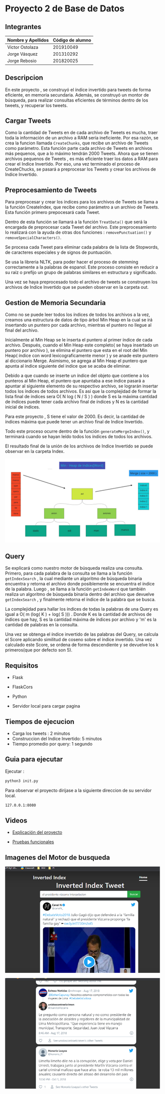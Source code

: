 # Proyecto 2 de Base de Datos

## Integrantes

| Nombre y Apellidos | Código de alumno |
|-|-|
|Victor Ostolaza | 201910049 |
|Jorge Vásquez	| 201310292 |
|Jorge Rebosio | 201820025|


## Descripcion
En este proyecto , se construyó el índice invertido para tweets de forma eficiente, en memoria secundaria. Además, se construyó un montor de búsqueda, para realizar consultas eficientes de términos dentro de los tweets, y recuperar los tweets.  

## Cargar Tweets
Como la cantidad de Tweets en de cada archivo de Tweets es mucha, traer toda la información de un archivo a RAM sería ineficiente. Por esa razón, se crea la funcion llamada `CreateChunks`, que recibe un archivo de Tweets como parámetro. Esta función parte cada archivo de Tweets en archivos más pequenos, que a lo máximo tendrán 2000 Tweets. Ahora que se tienen archivos pequenos de Tweets , es más eficiente traer los datos a RAM para crear el Indice Invertido. Por eso, una vez terminado el proceso de CreateChucks, se pasará a preprocesar los Tweets y  crear los archivos de Indice Invertido. 

## Preprocesamiento de Tweets

Para preprocesar y crear los índices para los archivos de Tweets se llama a la función CreateIndex, que recibe como parámetro a un archivo de Tweets. Esta función primero prepocesará cada Tweet. 

Dentro de esta función se llamará a la función `TreatData()` que será la encargada de preprocesar cada Tweet del archivo. Este preprocesamiento lo realizará con la ayuda de otras dos funciones : `removePunctuation()` y `removeSpecialCharacters()`.  

Se procesa cada Tweet para eliminar cada palabra de la lista de Stopwords, de caracteres especiales y de signos de puntuación.

Se usa la libreria NLTK, para poder hacer el proceso de stemming correctamente a la palabras de espanol. Este proceso consiste en reducir a su raíz o prefijo un grupo de palabras similares en estructura y significado. 

Una vez se haya preprocesado todo el archivo de tweets se construyen los archivos de Indice Invertido que se pueden observar en la carpeta out.


## Gestion de Memoria Secundaria

Como no se puede leer todos los índices de todos los archivos a la vez, creamos una estructura de datos de tipo árbol Min Heap en la cual se irá insertando un puntero por cada archivo, mientras el puntero no llegue al final del archivo. 

Inicialmente al Min Heap se le inserta el puntero al primer índice de cada archivo. Después,  cuando el Min Heap este completo( se haya insertado un puntero por archivo ), se elimina el puntero que esta en el root del Min Heap( índice con word lexicograficamente menor ) y se anade este puntero al diccionario Merge. Asimismo, se agrega al Min Heap el puntero que apunta al índice siguiente del indice que se acaba de eliminar. 

Debido a que cuando se inserte un índice del objeto que contiene a los punteros al Min Heap, el puntero que apuntaba a ese índice pasará a apuntar al siguiente elemento de su respectivo archivo, se lograrán insertar todos los índices de todos archivos. Es así que la complejidad de formar la lista final de índices sera O( N log ( N / S ) ) donde S es la máxima cantidad de índices puede tener cada archivo final de índices y N es la cantidad inicial de índices.

Para este proyecto , S tiene el valor de 2000. Es decir, la cantidad de índices máxima que puede tener un archivo final de Indice Invertido.  

Todo este proceso ocurre dentro de la función `generateMergeIndex()`, y terminará cuando se hayan leído todos los índices de todos los archivos. 

El resultado final de la unión de los archivos de Indice Invertido se puede observar en la carpeta Index.



![MinHeap](images/minheap.jpg)





## Query
Se explicará como nuestro motor de búsqueda realiza una consulta. Primero, para cada palabra de la consulta se llama a la función `getIndexSearch` , la cual mediante un algoritmo de búsqueda binaria encuentra y retorna el archivo donde posiblemente se encuentra el índice de la palabra. Luego ,  se llama a la función `getIndexWord` que también realiza un algoritmo de búsqueda binaria dentro del archivo que devuelve `getIndexSearch` , y finalmente retorna el índice de la palabra que se busca. 

La complejidad para hallar los índices de todas la palabras de una Query es igual a O( m (log( K ) + log( S ))) . Donde K es la cantidad de archivos de índices que hay,  S es la cantidad máxima de índices por archivo y  'm' es la cantidad de palabras en la consulta. 

Una vez se obtenga el índice invertido de las palabras del Query, se calcula el Score aplicando similitud de coseno sobre el índice invertido. Una vez calculado este Score, se ordena de forma descendiente y se devuelve los k primeros(que por defecto son 5). 



## Requisitos

* Flask

* FlaskCors

* Python

* Servidor local para cargar pagina

## Tiempos de ejecucion
* Carga los tweets : 2  minutos
* Construccion del Indice Invertido: 5 minutos
* Tiempo promedio por query:  1 segundo


## Guia para ejecutar


Ejecutar :
```sh
python3 init.py
```

Para observar el proyecto dirijase a la siguiente direccion de su servidor local.

```sh
127.0.0.1:8080
```

## Videos
* [Explicación del proyecto](https://www.youtube.com/watch?v=TArJYOTmYt8&feature=youtu.be)

* [Pruebas funcionales](https://www.youtube.com/watch?v=77B7T_GNKPI)
## Imagenes del Motor de busqueda

![imagen1](images/imagen1.png)

![iamgen2](images/imagen2.png)
